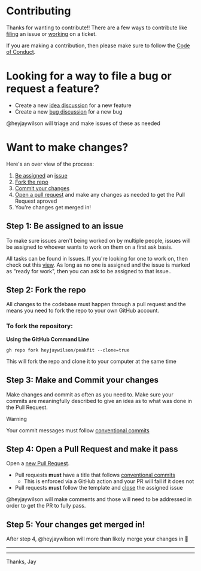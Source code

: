# Contributing

Thanks for wanting to contribute!! There are a few ways to contribute like [filing](#looking-for-a-way-to-file-a-bug-or-request-a-feature) an issue or [working](#want-to-make-changes) on a ticket.

If you are making a contribution, then please make sure to follow the [Code of Conduct](./CODE_OF_CONDUCT.md).

# Looking for a way to file a bug or request a feature?

- Create a new [idea discussion](https://github.com/heyjaywilson/peakfit/discussions/new?category=ideas) for a new feature
- Create a new [bug discussion](https://github.com/heyjaywilson/peakfit/discussions/new?category=bugs) for a new bug

@heyjaywilson will triage and make issues of these as needed

# Want to make changes?

Here's an over view of the process:

1. [Be assigned](#step-1-be-assigned-to-an-issue) an [issue](https://github.com/heyjaywilson/peakfit/issues)
2. [Fork the repo](#step-2-fork-the-repo)
3. [Commit your changes](#step-3-make-and-commit-your-changes)
4. [Open a pull request](#step-4-open-a-pull-request-and-make-it-pass) and make any changes as needed to get the Pull Request aproved
5. You're changes get merged in!

## Step 1: Be assigned to an issue

To make sure issues aren't being worked on by multiple people, issues will be assigned to whoever wants to work on them on a first ask basis.

All tasks can be found in Issues. If you're looking for one to work on, then check out this [view](https://github.com/heyjaywilson/peakfit/issues?q=is:open+label:%22ready+for+work%22+no:assignee). As long as no one is assigned and the issue is marked as "ready for work", then you can ask to be assigned to that issue..

## Step 2: Fork the repo

All changes to the codebase must happen through a pull request and the means you need to fork the repo to your own GitHub account.

### To fork the repository:

**Using the GitHub Command Line**

`gh repo fork heyjaywilson/peakfit --clone=true`

This will fork the repo and clone it to your computer at the same time

## Step 3: Make and Commit your changes

Make changes and commit as often as you need to. Make sure your commits are meaningfully described to give an idea as to what was done in the Pull Request.

> [!WARNING]
> Your commit messages must follow [conventional commits](https://www.conventionalcommits.org/en/v1.0.0/)

## Step 4: Open a Pull Request and make it pass

Open a [new Pull Request](https://github.com/heyjaywilson/blueprint-app/compare).

- Pull requests **must** have a title that follows [conventional commits](https://www.conventionalcommits.org/)
  - This is enforced via a GitHub action and your PR will fail if it does not
- Pull requests **must** follow the template and [close](https://github.blog/2013-05-14-closing-issues-via-pull-requests/) the assigned issue

@heyjaywilson will make comments and those will need to be addressed in order to get the PR to fully pass.

## Step 5: Your changes get merged in!

After step 4, @heyjaywilson will more than likely merge your changes in 🎉

---

---

Thanks,
Jay